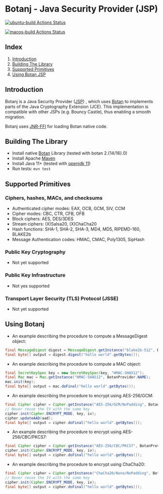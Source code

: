 Botanj - Java Security Provider (JSP)
====================================

[![ubuntu-build Actions Status](https://github.com/yaziza/botanj/workflows/ubuntu-build/badge.svg)](https://github.com/yaziza/botanj/actions)

[![macos-build Actions Status](https://github.com/yaziza/botanj/workflows/macos-build/badge.svg)](https://github.com/yaziza/botanj/actions)


## Index

1. [Introduction](#introduction)
2. [Building The Library](#building-the-library)
3. [Supported Primitives](#supported-primitives)
4. [Using Botan JSP](#using-botanj)

## Introduction
Botanj is a Java Security Provider ([JSP](https://docs.oracle.com/en/java/javase/14/security/java-cryptography-architecture-jca-reference-guide.html#GUID-3E0744CE-6AC7-4A6D-A1F6-6C01199E6920))
, which uses [Botan](https://botan.randombit.net/) to implements parts of the Java Cryptography Extension (JCE). This
implementation is compatible with other JSPs (e.g. Bouncy Castle), thus enabling a smooth migration.

Botanj uses [JNR-FFI](https://github.com/jnr/jnr-ffi) for loading Botan native code.

## Building The Library
* Install native [Botan](https://botan.randombit.net/handbook/building.html) Library (tested with botan 2.{14/16}.0)
* Install Apache [Maven](https://maven.apache.org/)
* Install Java 11+ (tested with [openjdk 11](https://openjdk.java.net/))
* Run tests:
`mvn test`

## Supported Primitives

### Ciphers, hashes, MACs, and checksums
* Authenticated cipher modes: EAX, OCB, GCM, SIV, CCM
* Cipher modes: CBC, CTR, CFB, OFB
* Block ciphers: AES, DES/3DES
* Stream ciphers: (X)Salsa20, (X)ChaCha20
* Hash functions: SHA-1, SHA-2, SHA-3, MD4, MD5, RIPEMD-160, BLAKE2b
* Message Authentication codes: HMAC, CMAC, Poly1305, SipHash

### Public Key Cryptography
* Not yet supported

### Public Key Infrastructure
* Not yes supported

### Transport Layer Security (TLS) Protocol (JSSE)
* Not yet supported

## Using Botanj
* An example describing the procedure to compute a MessageDigest object:

```java
final MessageDigest digest = MessageDigest.getInstance("blake2b-512", BotanProvider.NAME);
final byte[] output = digest.digest("hello world".getBytes());
```

* An example describing the procedure to compute a MAC object:

```java
final SecretKeySpec key = new SecretKeySpec(key, "HMAC-SHA512");
final Mac mac = Mac.getInstance("HMAC-SHA512", BotanProvider.NAME);
mac.init(key);
final byte[] output = mac.doFinal("hello world".getBytes());
```

* An example describing the procedure to encrypt using AES-256/GCM:

```java
final Cipher cipher = Cipher.getInstance("AES-256/GCM/NoPadding", BotanProvider.NAME);
// Never reuse the IV with the same key
cipher.init(Cipher.ENCRYPT_MODE, key, iv);
cipher.updateAAD(aad);
final byte[] output = cipher.doFinal("hello world".getBytes());
```

* An example describing the procedure to encrypt using AES-256/CBC/PKCS7:
```java
final Cipher cipher = Cipher.getInstance("AES-256/CBC/PKCS7", BotanProvider.NAME);
cipher.init(Cipher.ENCRYPT_MODE, key, iv);
final byte[] output = cipher.doFinal("hello world".getBytes());
```

* An example describing the procedure to encrypt using ChaCha20:
```java
final Cipher cipher = Cipher.getInstance("ChaCha20/None/NoPadding", BotanProvider.NAME);
// Never reuse the IV with the same key
cipher.init(Cipher.ENCRYPT_MODE, key, iv);
final byte[] output = cipher.doFinal("hello world".getBytes());
```
